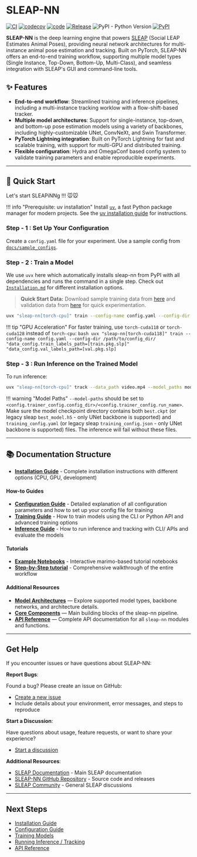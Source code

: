 # SLEAP-NN

[![CI](https://github.com/talmolab/sleap-nn/actions/workflows/ci.yml/badge.svg)](https://github.com/talmolab/sleap-nn/actions/workflows/ci.yml)
[![codecov](https://codecov.io/gh/talmolab/sleap-nn/branch/main/graph/badge.svg?token=Sj8kIFl3pi)](https://codecov.io/gh/talmolab/sleap-nn)
[![code](https://img.shields.io/github/stars/talmolab/sleap-nn)](https://github.com/talmolab/sleap-nn)
[![Release](https://img.shields.io/github/v/release/talmolab/sleap-nn?label=Latest)](https://github.com/talmolab/sleap-nn/releases/)
![PyPI - Python Version](https://img.shields.io/pypi/pyversions/sleap-nn)
[![PyPI](https://img.shields.io/pypi/v/sleap-nn?label=PyPI)](https://pypi.org/project/sleap-nn)

**SLEAP-NN** is the deep learning engine that powers [SLEAP](https://sleap.ai) (Social LEAP Estimates Animal Poses), providing neural network architectures for multi-instance animal pose estimation and tracking. Built on PyTorch, SLEAP-NN offers an end-to-end training workflow, supporting multiple model types (Single Instance, Top-Down, Bottom-Up, Multi-Class), and seamless integration with SLEAP's GUI and command-line tools.

## ✨ Features 

- **End-to-end workflow**: Streamlined training and inference pipelines, including a multi-instance tracking worklow with a flow-shift-based tracker.
- **Multiple model architectures**: Support for single-instance, top-down, and bottom-up pose estimation models using a variety of backbones, including highly-customizable UNet, ConvNeXt, and Swin Transformer.
- **PyTorch Lightning integration**: Built on PyTorch Lightning for fast and scalable training, with support for multi-GPU and distributed training.
- **Flexible configuration**: Hydra and OmegaConf based config system to validate training parameters and enable reproducible experiments.

---


## 🚀 Quick Start

Let's start SLEAPiNNg !!! 🐭🐭

!!! info "Prerequisite: uv installation"
    Install [`uv`](https://github.com/astral-sh/uv), a fast Python package manager for modern projects. See the [uv installation guide](https://docs.astral.sh/uv/getting-started/installation/) for instructions.

### Step - 1 : Set Up Your Configuration

Create a `config.yaml` file for your experiment. Use a sample config from [`docs/sample_configs`](https://github.com/talmolab/sleap-nn/tree/main/docs/sample_configs).

### Step - 2 : Train a Model

We use `uvx` here which automatically installs sleap-nn from PyPI with all dependencies and runs the command in a single step. Check out [`Installation.md`](installation.md) for different installation options.

> **Quick Start Data:** Download sample training data from [here](https://storage.googleapis.com/sleap-data/datasets/BermanFlies/random_split1/train.pkg.slp) and validation data from [here](https://storage.googleapis.com/sleap-data/datasets/BermanFlies/random_split1/val.pkg.slp) for quick experimentation.

```bash
uvx "sleap-nn[torch-cpu]" train --config-name config.yaml --config-dir /path/to/config_dir/ "data_config.train_labels_path=[train.pkg.slp]" "data_config.val_labels_path=[val.pkg.slp]"
```

!!! tip "GPU Acceleration"
    For faster training, use `torch-cuda118` or `torch-cuda128` instead of `torch-cpu`:
    ```bash
    uvx "sleap-nn[torch-cuda118]" train --config-name config.yaml --config-dir /path/to/config_dir/ "data_config.train_labels_path=[train.pkg.slp]" "data_config.val_labels_path=[val.pkg.slp]
    ```


### Step - 3 : Run Inference on the Trained Model

To run inference:

```bash
uvx "sleap-nn[torch-cpu]" track --data_path video.mp4 --model_paths model_ckpt_dir/
```

!!! warning "Model Paths"
    `--model-paths` should be set to `<config.trainer_config.config_dir>/<config.trainer_config.run_name>`. Make sure the model checkpoint directory contains both `best.ckpt` (or legacy sleap `best_model.h5` - only UNet backbone is supported) and `training_config.yaml` (or legacy sleap `training_config.json` - only UNet backbone is supported) files. The inference will fail without these files.

---

## 📚 Documentation Structure

- **[Installation Guide](installation.md)** - Complete installation instructions with different options (CPU, GPU, development)

#### **How-to Guides**
- **[Configuration Guide](config.md)** - Detailed explanation of all configuration parameters and how to set up your config file for training
- **[Training Guide](training.md)** - How to train models using the CLI or Python API and advanced training options
- **[Inference Guide](inference.md)** - How to run inference and tracking with CLI/ APIs and evaluate the models

#### **Tutorials**
- **[Example Notebooks](example_notebooks.md)** - Interactive marimo-based tutorial notebooks
- **[Step-by-Step tutorial](step_by_step_tutorial.md)** - Comprehensive walkthrough of the entire workflow

#### **Additional Resources**

- **[Model Architectures](models.md)** — Explore supported model types, backbone networks, and architecture details.
- **[Core Components](core_components.md)** — Main building blocks of the sleap-nn pipeline.
- **[API Reference](api/index.md)** — Complete API documentation for all `sleap-nn` modules and functions.


---


## Get Help

If you encounter issues or have questions about SLEAP-NN:

**Report Bugs**:

Found a bug? Please create an issue on GitHub:
- [Create a new issue](https://github.com/talmolab/sleap-nn/issues/new)
- Include details about your environment, error messages, and steps to reproduce

**Start a Discussion**:

Have questions about usage, feature requests, or want to share your experience?
- [Start a discussion](https://github.com/talmolab/sleap-nn/discussions)

**Additional Resources**:

- [SLEAP Documentation](https://sleap.ai) - Main SLEAP documentation
- [SLEAP-NN GitHub Repository](https://github.com/talmolab/sleap-nn) - Source code and releases
- [SLEAP Community](https://github.com/talmolab/sleap/discussions) - General SLEAP discussions

---

## Next Steps

- [Installation Guide](installation.md)
- [Configuration Guide](config.md)
- [Training Models](training.md)
- [Running Inference / Tracking](inference.md)
- [API Reference](api/index.md)